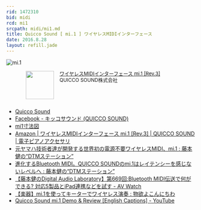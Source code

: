 ```yaml
---
rid: 1472310
bid: midi
rcd: mi1
srcpath: midi/mi1.md
title: Quicco Sound [ mi.1 ] ワイヤレスMIDIインターフェース
date: 2016.8.28
layout: refill.jade
---
```


![mi.1](https://s3-ap-northeast-1.amazonaws.com/syon.github.io/refills/chronicle/201608/mi1.jpg)

<div class="babylink-box" style="overflow: hidden; font-size: small; zoom: 1; margin: 0 auto; text-align: left; max-width: 400px;"><div class="babylink-image" style="float: left; margin: 0px 15px 10px 0px; width: 75px; height: 75px; text-align: center;"><a href="http://amzn.to/2boS6Ad" rel="nofollow" target="_blank"><img style="border-top: medium none; border-right: medium none; border-bottom: medium none; border-left: medium none;" src="http://ecx.images-amazon.com/images/I/41BRmVQZemL._SL75_.jpg" width="75" height="75" /></a></div><div class="babylink-info" style="overflow: hidden; zoom: 1; line-height: 120%;"><div class="babylink-title" style="margin-bottom: 2px; line-height: 120%;"><a href="http://amzn.to/2boS6Ad" rel="nofollow" target="_blank">ワイヤレスMIDIインターフェース mi.1 [Rev.3]</a></div><div class="babylink-manufacturer" style="margin-bottom: 5px;">QUICCO SOUND株式会社</div></div><div class="booklink-footer" style="clear: left"></div></div>

- [Quicco Sound](http://quicco.co.jp/ja/)
- [Facebook - キッコサウンド (QUICCO SOUND)](https://www.facebook.com/quiccosound)
- [mi1寸法図](chrome-extension://mhjfbmdgcfjbbpaeojofohoefgiehjai/index.html)
- [Amazon \| ワイヤレスMIDIインターフェース mi\.1 \[Rev\.3\] \| QUICCO SOUND \| 電子ピアノアクセサリ](http://amzn.to/2boS6Ad)
- [元ヤマハ技術者達が開発する世界初の電源不要ワイヤレスMIDI、mi.1 : 藤本健の“DTMステーション”](http://www.dtmstation.com/archives/51896666.html#more)
- [進化するBluetooth MIDI。QUICCO SOUNDのmi.1はレイテンシーを感じないレベルへ : 藤本健の“DTMステーション”](http://www.dtmstation.com/archives/51935581.html)
- [【藤本健のDigital Audio Laboratory】第669回:Bluetooth MIDI伝送で何ができる? 対応5製品とiPad連携などを試す \- AV Watch](http://av.watch.impress.co.jp/docs/series/dal/745845.html)
- [【楽器】mi\.1を使ってキーターでワイヤレス演奏 : 物欲よこんにちわ](http://blog.livedoor.jp/cupidity/archives/1813644.html)
- [Quicco Sound mi\.1 Demo & Review \[English Captions\] \- YouTube](https://www.youtube.com/watch?v=jvms4LZ7oh0)
